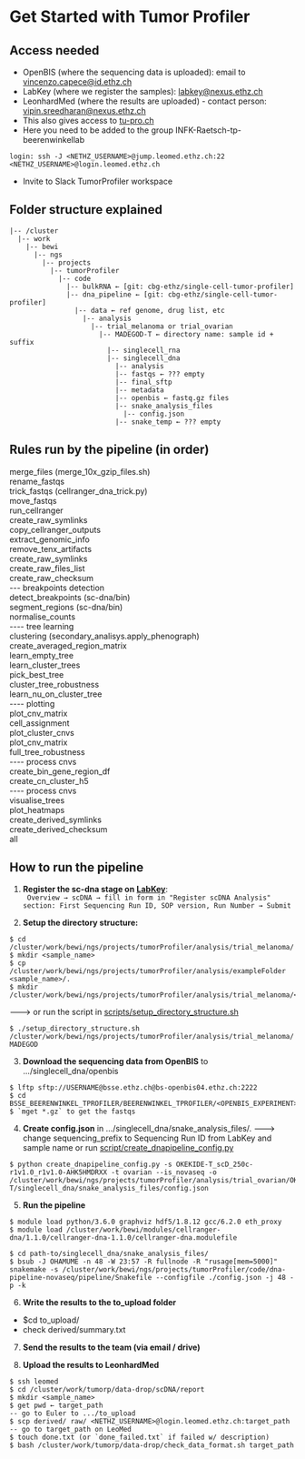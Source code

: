 # Get Started with Tumor Profiler 

## Access needed

-   OpenBIS (where the sequencing data is uploaded): email to [vincenzo.capece@id.ethz.ch](mailto:vincenzo.capece@id.ethz.ch)
-   LabKey (where we register the samples): [labkey@nexus.ethz.ch](mailto:labkey@nexus.ethz.ch)
-   LeonhardMed (where the results are uploaded) - contact person: [vipin.sreedharan@nexus.ethz.ch](mailto:vipin.sreedharan@nexus.ethz.ch)
-   This also gives access to [tu-pro.ch](http://tu-pro.ch)
-   Here you need to be added to the group INFK-Raetsch-tp-beerenwinkellab
```
login: ssh -J <NETHZ_USERNAME>@jump.leomed.ethz.ch:22 <NETHZ_USERNAME>@login.leomed.ethz.ch
```
-   Invite to Slack TumorProfiler workspace
    

## Folder structure explained
```
|-- /cluster
  |-- work
    |-- bewi
	  |-- ngs
	    |-- projects
		  |-- tumorProfiler
		    |-- code
			  |-- bulkRNA ← [git: cbg-ethz/single-cell-tumor-profiler]				
			  |-- dna_pipeline ← [git: cbg-ethz/single-cell-tumor-profiler]
			    |-- data ← ref genome, drug list, etc
				  |-- analysis					    
				    |-- trial_melanoma or trial_ovarian
				      |-- MADEGOD-T ← directory name: sample id + suffix
					    |-- singlecell_rna
					    |-- singlecell_dna
						  |-- analysis  
						  |-- fastqs ← ??? empty
						  |-- final_sftp
						  |-- metadata
						  |-- openbis ← fastq.gz files
						  |-- snake_analysis_files
						    |-- config.json
						  |-- snake_temp ← ??? empty
```   

## Rules run by the pipeline (in order)

merge_files (merge_10x_gzip_files.sh)<br/>
rename_fastqs<br/>
trick_fastqs (cellranger_dna_trick.py)<br/>
move_fastqs<br/>
run_cellranger<br/>
create_raw_symlinks<br/>
copy_cellranger_outputs<br/>
extract_genomic_info<br/>
remove_tenx_artifacts<br/>
create_raw_symlinks<br/>
create_raw_files_list<br/>
create_raw_checksum<br/>
--- breakpoints detection<br/>
detect_breakpoints (sc-dna/bin)<br/>
segment_regions (sc-dna/bin)<br/>
normalise_counts<br/>
---- tree learning<br/>
clustering (secondary_analisys.apply_phenograph)<br/>
create_averaged_region_matrix<br/>
learn_empty_tree<br/>
learn_cluster_trees<br/>
pick_best_tree<br/>
cluster_tree_robustness<br/>
learn_nu_on_cluster_tree<br/>
---- plotting<br/>
plot_cnv_matrix<br/>
cell_assignment<br/>
plot_cluster_cnvs<br/>
plot_cnv_matrix<br/>
full_tree_robustness<br/>
---- process cnvs<br/>
create_bin_gene_region_df<br/>
create_cn_cluster_h5<br/>
---- process cnvs<br/>
visualise_trees<br/>
plot_heatmaps<br/>
create_derived_symlinks<br/>
create_derived_checksum<br/>
all<br/>

## How to run the pipeline

1.  **Register the sc-dna stage on** [**LabKey**](https://tp-labkey.ethz.ch/labkey/Tumor%20Profiler%20-%20Melanoma/project-begin.view):  
<code> Overview → scDNA → fill in form in "Register scDNA Analysis" section: First Sequencing Run ID, SOP version, Run Number → Submit </code>
 
2.  **Setup the directory structure:**
```
$ cd /cluster/work/bewi/ngs/projects/tumorProfiler/analysis/trial_melanoma/
$ mkdir <sample_name>
$ cp /cluster/work/bewi/ngs/projects/tumorProfiler/analysis/exampleFolder <sample_name>/.
$ mkdir /cluster/work/bewi/ngs/projects/tumorProfiler/analysis/trial_melanoma/<sample_name>/singlecell_dna/to_upload
```
---> or run the script in [scripts/setup_directory_structure.sh](https://github.com/cbg-ethz/scdna-pipe/blob/master/scripts/setup_directory_structure.sh "setup_directory_structure.sh")
```
$ ./setup_directory_structure.sh /cluster/work/bewi/ngs/projects/tumorProfiler/analysis/trial_melanoma/ MADEGOD
```

3.  **Download the sequencing data from OpenBIS** to .../singlecell_dna/openbis
```   
$ lftp sftp://USERNAME@bsse.ethz.ch@bs-openbis04.ethz.ch:2222
$ cd BSSE_BEERENWINKEL_TPROFILER/BEERENWINKEL_TPROFILER/<OPENBIS_EXPERIMENT>/<OPENBIS_DATASET>/original/BSSE_QGF_131047_HNTM7BGXC_1
$ `mget *.gz` to get the fastqs
```

4.  **Create config.json** in .../singlecell_dna/snake_analysis_files/.
---> change sequencing_prefix to Sequencing Run ID from LabKey and sample name or run [script/create_dnapipeline_config.py](https://github.com/cbg-ethz/scdna-pipe/blob/master/scripts/create_dnapipeline_config.py "create_dnapipeline_config.py")
```
$ python create_dnapipeline_config.py -s OKEKIDE-T_scD_250c-r1v1.0_r1v1.0-AHK5HMDRXX -t ovarian --is_novaseq -o /cluster/work/bewi/ngs/projects/tumorProfiler/analysis/trial_ovarian/OKEKIDE-T/singlecell_dna/snake_analysis_files/config.json
```

5.  **Run the pipeline**
```    
$ module load python/3.6.0 graphviz hdf5/1.8.12 gcc/6.2.0 eth_proxy
$ module load /cluster/work/bewi/modules/cellranger-dna/1.1.0/cellranger-dna-1.1.0/cellranger-dna.modulefile

$ cd path-to/singlecell_dna/snake_analysis_files/
$ bsub -J OHAMUME -n 48 -W 23:57 -R fullnode -R "rusage[mem=5000]" snakemake -s /cluster/work/bewi/ngs/projects/tumorProfiler/code/dna-pipeline-novaseq/pipeline/Snakefile --configfile ./config.json -j 48 -p -k
```

6.  **Write the results to the to_upload folder**
* $cd to_upload/
* check derived/summary.txt

7.  **Send the results to the team (via email / drive)**
   
8.  **Upload the results to LeonhardMed**
```    
$ ssh leomed
$ cd /cluster/work/tumorp/data-drop/scDNA/report
$ mkdir <sample_name>
$ get pwd ← target_path
-- go to Euler to .../to_upload
$ scp derived/ raw/ <NETHZ_USERNAME>@login.leomed.ethz.ch:target_path
-- go to target_path on LeoMed
$ touch done.txt (or `done_failed.txt` if failed w/ description)
$ bash /cluster/work/tumorp/data-drop/check_data_format.sh target_path
```
